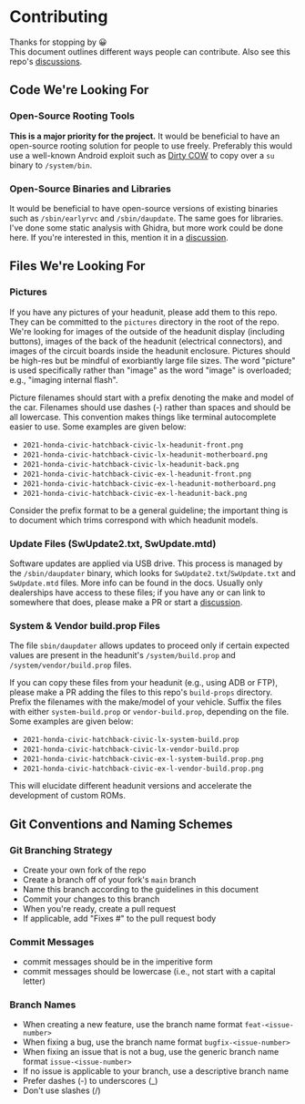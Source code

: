 # Contributing

Thanks for stopping by 😀  
This document outlines different ways people can contribute.
Also see this repo's [discussions](https://github.com/librick/ic1101/discussions). 

## Code We're Looking For
### Open-Source Rooting Tools
**This is a major priority for the project.** It would be beneficial to have an open-source rooting solution for people to use freely. Preferably this would use a well-known Android exploit such as [Dirty COW](https://en.wikipedia.org/wiki/Dirty_COW) to copy over a `su` binary to `/system/bin`.

### Open-Source Binaries and Libraries
It would be beneficial to have open-source versions of existing binaries such as `/sbin/earlyrvc` and `/sbin/daupdate`. The same goes for libraries. I've done some static analysis with Ghidra, but more work could be done here. If you're interested in this, mention it in a [discussion](https://github.com/librick/ic1101/discussions).

## Files We're Looking For
### Pictures
If you have any pictures of your headunit, please add them to this repo.
They can be committed to the `pictures` directory in the root of the repo.
We're looking for images of the outside of the headunit display (including buttons), images of the back of the headunit (electrical connectors), and images of the circuit boards inside the headunit enclosure. Pictures should be high-res but be mindful of exorbiantly large file sizes. The word "picture" is used specifically rather than "image" as the word "image" is overloaded; e.g., "imaging internal flash".

Picture filenames should start with a prefix denoting the make and model of the car. Filenames should use dashes (-) rather than spaces and should be all lowercase. This convention makes things like terminal autocomplete easier to use.
Some examples are given below:
- `2021-honda-civic-hatchback-civic-lx-headunit-front.png`
- `2021-honda-civic-hatchback-civic-lx-headunit-motherboard.png`
- `2021-honda-civic-hatchback-civic-lx-headunit-back.png`
- `2021-honda-civic-hatchback-civic-ex-l-headunit-front.png`
- `2021-honda-civic-hatchback-civic-ex-l-headunit-motherboard.png`
- `2021-honda-civic-hatchback-civic-ex-l-headunit-back.png`

Consider the prefix format to be a general guideline; the important thing is to document which trims correspond with which headunit models.

### Update Files (SwUpdate2.txt, SwUpdate.mtd)
Software updates are applied via USB drive. This process is managed by the `/sbin/daupdater` binary, which looks for `SwUpdate2.txt`/`SwUpdate.txt` and `SwUpdate.mtd` files. More info can be found in the docs. Usually only dealerships have access to these files; if you have any or can link to somewhere that does, please make a PR or start a [discussion](https://github.com/librick/ic1101/discussions).

### System & Vendor build.prop Files
The file `sbin/daupdater` allows updates to proceed only if certain expected values are present in the headunit's `/system/build.prop` and `/system/vendor/build.prop` files.

If you can copy these files from your headunit (e.g., using ADB or FTP), please make a PR adding the files to this repo's `build-props` directory. Prefix the filenames with the make/model of your vehicle. Suffix the files with either `system-build.prop` or `vendor-build.prop`, depending on the file.  
Some examples are given below:
- `2021-honda-civic-hatchback-civic-lx-system-build.prop`
- `2021-honda-civic-hatchback-civic-lx-vendor-build.prop`
- `2021-honda-civic-hatchback-civic-ex-l-system-build.prop.png`
- `2021-honda-civic-hatchback-civic-ex-l-vendor-build.prop.png`

This will elucidate different headunit versions and accelerate the development of custom ROMs. 

## Git Conventions and Naming Schemes

### Git Branching Strategy
- Create your own fork of the repo
- Create a branch off of your fork's `main` branch
- Name this branch according to the guidelines in this document
- Commit your changes to this branch
- When you're ready, create a pull request
- If applicable, add "Fixes #<issue-number>" to the pull request body

### Commit Messages
- commit messages should be in the imperitive form
- commit messages should be lowercase (i.e., not start with a capital letter)

### Branch Names
- When creating a new feature, use the branch name format `feat-<issue-number>`
- When fixing a bug, use the branch name format `bugfix-<issue-number>`
- When fixing an issue that is not a bug, use the generic branch name format `issue-<issue-number>`
- If no issue is applicable to your branch, use a descriptive branch name
- Prefer dashes (-) to underscores (_)
- Don't use slashes (/)
